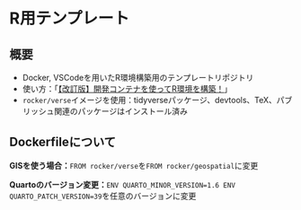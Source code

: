 # R用テンプレート

## 概要

- Docker, VSCodeを用いたR環境構築用のテンプレートリポジトリ
- 使い方：「[【改訂版】開発コンテナを使ってR環境を構築！](https://yo5uke/github.io/pages/tips/241219_container/index.html)」
- `rocker/verse`イメージを使用：tidyverseパッケージ、devtools、TeX、パブリッシュ関連のパッケージはインストール済み

## Dockerfileについて

**GISを使う場合：**`FROM rocker/verse`を`FROM rocker/geospatial`に変更

**Quartoのバージョン変更：**`ENV QUARTO_MINOR_VERSION=1.6 ENV QUARTO_PATCH_VERSION=39`を任意のバージョンに変更
